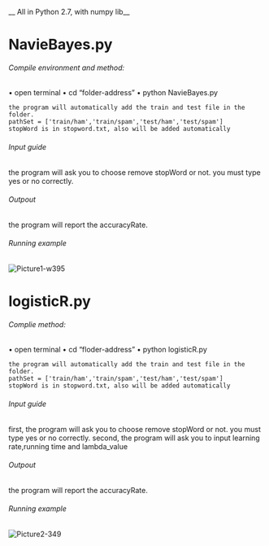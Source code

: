 
__ All in Python 2.7, with numpy lib__	

# NavieBayes.py

###### Compile environment and method:

•	open terminal
•	cd “folder-address”
•	python NavieBayes.py

	the program will automatically add the train and test file in the folder.
	pathSet = ['train/ham','train/spam','test/ham','test/spam']
	stopWord is in stopword.txt, also will be added automatically

###### Input guide

the program will ask you to choose remove stopWord or not. you must type yes or no correctly.

###### Outpout 

the program will report the accuracyRate.

###### Running example

![Picture1-w395](https://lh3.googleusercontent.com/-r0tu5Mmbi7c/WN2g97JsbsI/AAAAAAAAGmk/8kLEcOPLAuo/I/Picture1.png)

# logisticR.py    

###### Complie method:

•	open terminal
•	cd “floder-address”
•	python logisticR.py

	the program will automatically add the train and test file in the folder.
	pathSet = ['train/ham','train/spam','test/ham','test/spam']
	stopWord is in stopword.txt, also will be added automatically

###### Input guide

first, the program will ask you to choose remove stopWord or not. you must type yes or no correctly.
second, the program will ask you to input learning rate,running time and lambda_value

###### Outpout 

the program will report the accuracyRate.

###### Running example

![Picture2-349](https://lh3.googleusercontent.com/-ny1YcsQqR9s/WN2g9xGQfnI/AAAAAAAAGmo/cG1W5NHp5qQ/I/Picture2.png)








